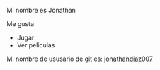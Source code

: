 Mi nombre es Jonathan

Me gusta
- Jugar 
- Ver peliculas

Mi nombre de ususario de git es: [jonathandiaz007](https://github.com/jonathandiaz007)
